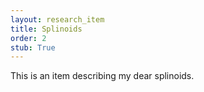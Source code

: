 ```yaml
---
layout: research_item
title: Splinoids
order: 2
stub: True
---
```


This is an item describing my dear splinoids.
